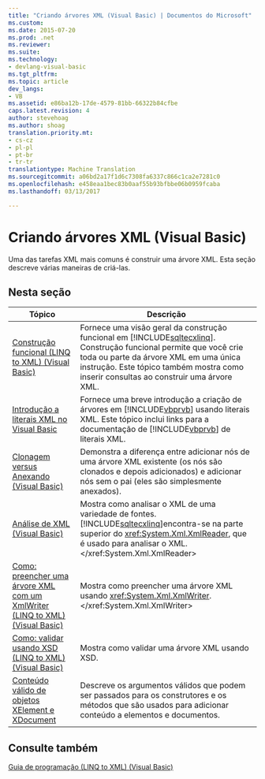 ```yaml
---
title: "Criando árvores XML (Visual Basic) | Documentos do Microsoft"
ms.custom: 
ms.date: 2015-07-20
ms.prod: .net
ms.reviewer: 
ms.suite: 
ms.technology:
- devlang-visual-basic
ms.tgt_pltfrm: 
ms.topic: article
dev_langs:
- VB
ms.assetid: e86ba12b-17de-4579-81bb-66322b84cfbe
caps.latest.revision: 4
author: stevehoag
ms.author: shoag
translation.priority.mt:
- cs-cz
- pl-pl
- pt-br
- tr-tr
translationtype: Machine Translation
ms.sourcegitcommit: a06bd2a17f1d6c7308fa6337c866c1ca2e7281c0
ms.openlocfilehash: e458eaa1bec83b0aaf55b93bfbbe06b0959fcaba
ms.lasthandoff: 03/13/2017

---
```

# <a name="creating-xml-trees-visual-basic"></a>Criando árvores XML (Visual Basic)
Uma das tarefas XML mais comuns é construir uma árvore XML. Esta seção descreve várias maneiras de criá-las.  
  
## <a name="in-this-section"></a>Nesta seção  
  
|Tópico|Descrição|  
|-----------|-----------------|  
|[Construção funcional (LINQ to XML) (Visual Basic)](../../../../visual-basic/programming-guide/concepts/linq/functional-construction-linq-to-xml.md)|Fornece uma visão geral da construção funcional em [!INCLUDE[sqltecxlinq](../../../../csharp/programming-guide/concepts/linq/includes/sqltecxlinq_md.md)]. Construção funcional permite que você crie toda ou parte da árvore XML em uma única instrução. Este tópico também mostra como inserir consultas ao construir uma árvore XML.|  
|[Introdução a literais XML no Visual Basic](../../../../visual-basic/programming-guide/concepts/linq/introduction-to-xml-literals.md)|Fornece uma breve introdução a criação de árvores em [!INCLUDE[vbprvb](../../../../csharp/programming-guide/concepts/linq/includes/vbprvb_md.md)] usando literais XML. Este tópico inclui links para a documentação de [!INCLUDE[vbprvb](../../../../csharp/programming-guide/concepts/linq/includes/vbprvb_md.md)] de literais XML.|  
|[Clonagem versus Anexando (Visual Basic)](../../../../visual-basic/programming-guide/concepts/linq/cloning-vs-attaching.md)|Demonstra a diferença entre adicionar nós de uma árvore XML existente (os nós são clonados e depois adicionados) e adicionar nós sem o pai (eles são simplesmente anexados).|  
|[Análise de XML (Visual Basic)](../../../../visual-basic/programming-guide/concepts/linq/parsing-xml.md)|Mostra como analisar o XML de uma variedade de fontes. [!INCLUDE[sqltecxlinq](../../../../csharp/programming-guide/concepts/linq/includes/sqltecxlinq_md.md)]encontra-se na parte superior do <xref:System.Xml.XmlReader>, que é usado para analisar o XML.</xref:System.Xml.XmlReader>|  
|[Como: preencher uma árvore XML com um XmlWriter (LINQ to XML) (Visual Basic)](../../../../visual-basic/programming-guide/concepts/linq/how-to-populate-an-xml-tree-with-an-xmlwriter-linq-to-xml.md)|Mostra como preencher uma árvore XML usando <xref:System.Xml.XmlWriter>.</xref:System.Xml.XmlWriter>|  
|[Como: validar usando XSD (LINQ to XML) (Visual Basic)](../../../../visual-basic/programming-guide/concepts/linq/how-to-validate-using-xsd-linq-to-xml.md)|Mostra como validar uma árvore XML usando XSD.|  
|[Conteúdo válido de objetos XElement e XDocument](../../../../visual-basic/programming-guide/concepts/linq/valid-content-of-xelement-and-xdocument-objects.md)|Descreve os argumentos válidos que podem ser passados para os construtores e os métodos que são usados para adicionar conteúdo a elementos e documentos.|  
  
## <a name="see-also"></a>Consulte também  
 [Guia de programação (LINQ to XML) (Visual Basic)](../../../../visual-basic/programming-guide/concepts/linq/programming-guide-linq-to-xml.md)
